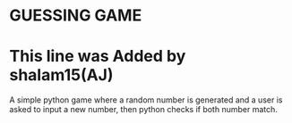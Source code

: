 # GUESSING GAME
# This line was Added by shalam15(AJ)
A simple python game where a random number is generated and a user is asked to input a new number, then python checks if both number match.

